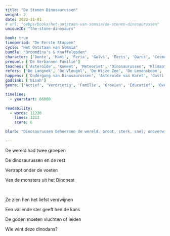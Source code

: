 ```yaml
---
title: "De Stenen Dinosaurussen"
weight: 2
date: 2022-11-01
# url: "oebps/books/het-ontstaan-van-somnia/de-stenen-dinosaurussen"
uniqueID: "the-stone-dinosaurs"

book: true
timeperiod: "De Eerste Stappen"
cycle: "Het Ontstaan van Somnia"
bundle: "Droomdino's & Knuffelgoden"
character: ['Donte', 'Mami', 'Feria', 'Gulvi', 'Eeris', 'Darus', 'Cosmo', 'Bella', 'Ardex', 'Rexes', 'Willi Kleinwolk', 'Nisah']
prequel: ['De Verbannen Familie']
teaches: ['Asteroïde', 'Komeet', 'Meteoriet', 'Dinosaurussen', 'Klimaatverandering', 'Evolutie', 'Vogels']
refers: ['De Langnek', 'De Vleugel', 'De Wijze Zee', 'De Levensboom', 'Het Dinonest', 'Mond van Din', 'Saurzee', 'Het Spookden', 'De Spookvogel', 'Het Groene Pad', 'Het Bruine Pad', 'Troonpad', 'Horizonreus', 'Donderwoud', "Dolfijnenpas", "Onmogelijke Muur van Darus", "Taxeies", "Zyme"]
happens: ['Ondergang van Dinosaurussen', 'Asteroïde van Karet', 'Gosti leert Klimmen', 'Derde IJstijd', 'Rampgrotten', "Donte's Regel", "Waarschuwing voor Donte", "Schuldgevoel van de Gosti"]
godlink: ['Nisah']
genre: ['Actief', 'Verdrietig', 'Familie', 'Groeien', 'Educatief', 'Overleven', 'Belangrijk', 'Goden', 'Geschiedenis']

timeline:
  - yearstart: 66000

readability:
  - words: 11220
    lines: 1213
    score: 6

blurb: "Dinosaurussen beheersen de wereld. Groot, sterk, snel, onoverwinnelijk. Dus als Donte waarschuwt voor een asteroïde die zal inslaan en zelfs de dinosaurussen zal vernietigen, luistert niemand naar hem ... "

---
```


De wereld had twee groepen

De dinosaurussen en de rest

Vertrapt onder de voeten

Van de monsters uit het Dinonest

&nbsp;

Ze zien hen het liefst verdwijnen

Een vallende ster geeft hen de kans

De goden moeten vluchten of leiden

Wie wint deze dinodans?

